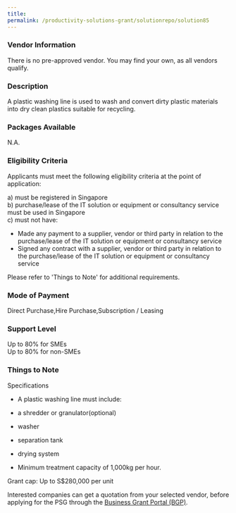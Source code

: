 ```yaml
---
title: 
permalink: /productivity-solutions-grant/solutionrepo/solution85
---
```


### Vendor Information
There is no pre-approved vendor. You may find your own, as all vendors qualify.

### Description

A plastic washing line is used to wash and convert dirty plastic materials into dry clean plastics suitable for recycling.

### Packages Available

N.A.

### Eligibility Criteria

Applicants must meet the following eligibility criteria at the point of application:

a) must be registered in Singapore <br>
b) purchase/lease of the IT solution or equipment or consultancy service must be used in Singapore <br>
c) must not have:
- Made any payment to a supplier, vendor or third party in relation to the purchase/lease of the IT solution or equipment or consultancy service
- Signed any contract with a supplier, vendor or third party in relation to the purchase/lease of the IT solution or equipment or consultancy service

Please refer to 'Things to Note' for additional requirements.

### Mode of Payment
Direct Purchase,Hire Purchase,Subscription / Leasing

### Support Level
Up to 80% for SMEs <br>
Up to 80% for non-SMEs

### Things to Note
Specifications
- A plastic washing line must include:
- a shredder or granulator(optional)
- washer 
- separation tank
- drying system 
 
- Minimum treatment capacity of 1,000kg per hour.

Grant cap: Up to S$280,000 per unit

Interested companies can get a quotation from your selected vendor, before applying for the PSG through the <a target='_blank' href='https://www.businessgrants.gov.sg/'>Business Grant Portal (BGP)</a>.
